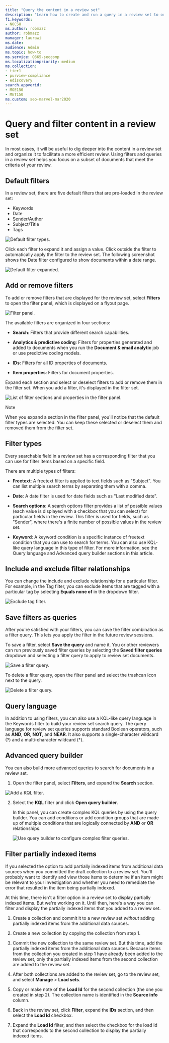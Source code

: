 ```yaml
---
title: "Query the content in a review set"
description: "Learn how to create and run a query in a review set to organize content for a more efficient review in a Microsoft Purview eDiscovery (Premium) case."
f1.keywords:
- NOCSH
ms.author: robmazz
author: robmazz
manager: laurawi
ms.date: 
audience: Admin
ms.topic: how-to
ms.service: O365-seccomp
ms.localizationpriority: medium
ms.collection:
- tier1
- purview-compliance
- ediscovery
search.appverid: 
- MOE150
- MET150
ms.custom: seo-marvel-mar2020
---
```


# Query and filter content in a review set

In most cases, it will be useful to dig deeper into the content in a review set and organize it to facilitate a more efficient review. Using filters and queries in a review set helps you focus on a subset of documents that meet the criteria of your review.

## Default filters

In a review set, there are five default filters that are pre-loaded in the review set:

- Keywords
- Date
- Sender/Author
- Subject/Title
- Tags

![Default filter types.](../media/DefaultFilterTypes.png)

Click each filter to expand it and assign a value. Click outside the filter to automatically apply the filter to the review set. The following screenshot shows the Date filter configured to show documents within a date range.

![Default filter expanded.](../media/ExpandedFilter.png)

## Add or remove filters

To add or remove filters that are displayed for the review set, select **Filters** to open the filter panel, which is displayed on a flyout page. 

![Filter panel.](../media/FilterPanel.png)

The available filters are organized in four sections:

- **Search**: Filters that provide different search capabilities.

- **Analytics & predictive coding**: Filters for properties generated and added to documents when you run the **Document & email analytic** job or use predictive coding models.

- **IDs**: Filters for all ID properties of documents.

- **Item properties**: Filters for document properties. 

Expand each section and select or deselect filters to add or remove them in the filter set. When you add a filter, it's displayed in the filter set. 

![List of filter sections and properties in the filter panel.](../media/FilterPanel2.png)

> [!NOTE]
> When you expand a section in the filter panel, you'll notice that the default filter types are selected. You can keep these selected or deselect them and removed them from the filter set. 

## Filter types

Every searchable field in a review set has a corresponding filter that you can use for filter items based on a specific field.

There are multiple types of filters:

- **Freetext**: A freetext filter is applied to text fields such as "Subject". You can list multiple search terms by separating them with a comma.

- **Date**: A date filter is used for date fields such as "Last modified date".

- **Search options**: A search options filter provides a list of possible values (each value is displayed with a checkbox that you can select) for particular fields in the review. This filter is used for fields, such as "Sender", where there's a finite number of possible values in the review set.

- **Keyword**: A keyword condition is a specific instance of freetext condition that you can use to search for terms. You can also use KQL-like query language in this type of filter. For more information, see the Query language and Advanced query builder sections in this article.

## Include and exclude filter relationships

You can change the include and exclude relationship for a particular filter. For example, in the Tag filter, you can exclude items that are tagged with a particular tag by selecting **Equals none of** in the dropdown filter. 

![Exclude tag filter.](../media/TagFilterExclude.png)

## Save filters as queries

After you're satisfied with your filters, you can save the filter combination as a filter query. This lets you apply the filter in the future review sessions.

To save a filter, select **Save the query** and name it. You or other reviewers can run previously saved filter queries by selecting the **Saved filter queries** dropdown and selecting a filter query to apply to review set documents. 

![Save a filter query.](../media/SaveFilterQuery.png)

To delete a filter query, open the filter panel and select the trashcan icon next to the query.

![Delete a filter query.](../media/DeleteFilterQuery.png)

## Query language

In addition to using filters, you can also use a KQL-like query language in the Keywords filter to build your review set search query. The query language for review set queries supports standard Boolean operators, such as **AND**, **OR**, **NOT**, and **NEAR**. It also supports a single-character wildcard (?) and a multi-character wildcard (*).

## Advanced query builder

You can also build more advanced queries to search for documents in a review set.

1. Open the filter panel, select **Filters**, and expand the **Search** section.

  ![Add a KQL filter.](../media/AddKQLFilter.png)

2. Select the **KQL** filter and click **Open query builder**.

   In this panel, you can create complex KQL queries by using the query builder. You can add conditions or add condition groups that are made up of multiple conditions that are logically connected by **AND** or **OR** relationships.

   ![Use query builder to configure complex filter queries.](../media/ComplexQuery.png)

## Filter partially indexed items

If you selected the option to add partially indexed items from additional data sources when you committed the draft collection to a review set. You'll probably want to identify and view those items to determine if an item might be relevant to your investigation and whether you need to remediate the error that resulted in the item being partially indexed.

At this time, there isn't a filter option in a review set to display partially indexed items. But we're working on it. Until then, here's a way you can filter and display the partially indexed items that you added to a review set.

1. Create a collection and commit it to a new review set *without* adding partially indexed items from the additional data sources.

2. Create a new collection by copying the collection from step 1.

3. Commit the new collection to the same review set. But this time, add the partially indexed items from the additional data sources. Because items from the collection you created in step 1 have already been added to the review set, only the partially indexed items from the second collection are added to the review set.

4. After both collections are added to the review set, go to the review set, and select **Manage** > **Load sets**.

5. Copy or make note of the **Load Id** for the second collection (the one you created in step 2). The collection name is identified in the **Source info** column.

6. Back in the review set, click **Filter**, expand the **IDs** section, and then select the **Load Id** checkbox.

7. Expand the **Load Id** filter, and then select the checkbox for the load Id that corresponds to the second collection to display the partially indexed items.
